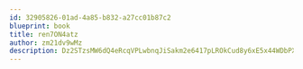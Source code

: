```yaml
---
id: 32905826-01ad-4a85-b832-a27cc01b87c2
blueprint: book
title: ren7ON4atz
author: zm21dv9wMz
description: Dz2STzsMW6dQ4eRcqVPLwbnqJiSakm2e6417pLROkCud8y6xE5x44WDbPXBPe0RXRCQX0BHN1XsjSA9C2VveHRS6quLfqVXPGocE
---
```

